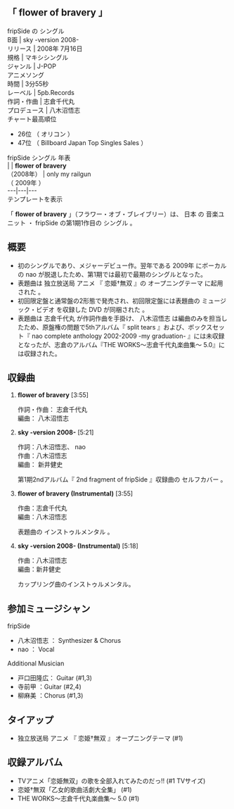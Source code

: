 「  flower of bravery  」  
---  
fripSide  の  シングル  
B面  |  sky -version 2008-   
リリース  |  2008年  7月16日   
規格  |  マキシシングル   
ジャンル  |  J-POP    
アニメソング  
時間  |  3分55秒   
レーベル  |  5pb.Records   
作詞・作曲  |  志倉千代丸   
プロデュース  |  八木沼悟志   
チャート最高順位  
  
  * 26位  （  オリコン  ） 
  * 47位  （  Billboard Japan Top Singles Sales  ） 

  
fripSide  シングル 年表  
|  |  **flower of bravery**   
（2008年）  |  only my railgun    
（  2009年  ）  
---|---|---  
テンプレートを表示  
  
「 **flower of bravery** 」（フラワー・オブ・ブレイブリー）は、  日本  の  音楽ユニット  ・  fripSide
の第1期1作目の  シングル  。

##  概要  

  * 初のシングルであり、メジャーデビュー作。翌年である  2009年  にボーカルの  nao  が脱退したため、第1期では最初で最期のシングルとなった。 
  * 表題曲は  独立放送局  アニメ  『  恋姫†無双  』の  オープニングテーマ  に起用された    。 
  * 初回限定盤と通常盤の2形態で発売され、初回限定盤には表題曲の  ミュージック・ビデオ  を収録した  DVD  が同梱された    。 
  * 表題曲は  志倉千代丸  が作詞作曲を手掛け、  八木沼悟志  は編曲のみを担当したため、原盤権の問題で5thアルバム『  split tears  』および、ボックスセット『  nao complete anthology 2002-2009 -my graduation-  』には未収録となったが、志倉のアルバム『THE WORKS〜志倉千代丸楽曲集〜 5.0』には収録された。 

##  収録曲  

  1. **flower of bravery** [3:55] 

     作詞・作曲：  志倉千代丸    
編曲：  八木沼悟志

  2. **sky -version 2008-** [5:21] 

     作詞：八木沼悟志、  nao    
作曲：八木沼悟志  
編曲：  新井健史

     第1期2ndアルバム『  2nd fragment of fripSide  』収録曲の  セルフカバー  。 
  3. **flower of bravery (Instrumental)** [3:55] 

     作曲：志倉千代丸   
編曲：八木沼悟志

     表題曲の  インストゥルメンタル  。 
  4. **sky -version 2008- (Instrumental)** [5:18] 

     作曲：八木沼悟志   
編曲：新井健史

     カップリング曲のインストゥルメンタル。 

##  参加ミュージシャン  

fripSide

  * 八木沼悟志  ：  Synthesizer  & Chorus 
  * nao  ：  Vocal 

Additional Musician

  * 戸口田隆広：  Guitar  (#1,3) 
  * 寺前甲  ：Guitar (#2,4) 
  * 柳麻美  ：Chorus (#1,3) 

##  タイアップ  

  * 独立放送局  アニメ  『  恋姫†無双  』  オープニングテーマ  (#1) 

##  収録アルバム  

  * TVアニメ「恋姫無双」の歌を全部入れてみたのだっ‼︎ (#1 TVサイズ) 
  * 恋姫†無双「乙女的歌曲活劇大全集」 (#1) 
  * THE WORKS～志倉千代丸楽曲集～ 5.0 (#1) 

